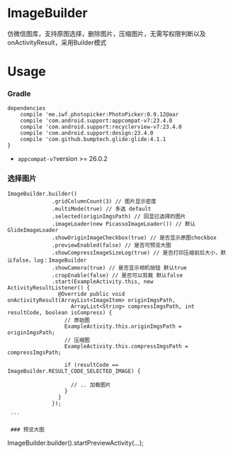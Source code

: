 # ImageBuilder
仿微信图库，支持原图选择，删除图片，压缩图片，无需写权限判断以及onActivityResult，采用Builder模式

# Usage
### Gradle
```groov
dependencies 
    compile 'me.iwf.photopicker:PhotoPicker:0.9.12@aar
    compile 'com.android.support:appcompat-v7:23.4.0
    compile 'com.android.support:recyclerview-v7:23.4.0
    compile 'com.android.support:design:23.4.0
    compile 'com.github.bumptech.glide:glide:4.1.1
}
```

* ```appcompat-v7```version >= 26.0.2

### 选择图片
```
ImageBuilder.builder()
              .gridColumnCount(3) // 图片显示密度
              .multiMode(true) // 多选 default
              .selected(originImgsPath) // 回显已选择的图片
              .imageLoader(new PicassoImageLoader()) // 默认GlideImageLoader
              .showOriginImageCheckbox(true) // 是否显示原图checkbox
              .previewEnabled(false) // 是否可预览大图
              .showCompressImageSizeLog(true) // 是否打印压缩前后大小，默认false，log：ImageBuilder   
              .showCamera(true) // 是否显示相机按钮 默认true
              .cropEnable(false) // 是否可以剪裁 默认false
              .start(ExampleActivity.this, new ActivityResultListener() {
                @Override public void onActivityResult(ArrayList<ImageItem> originImgsPath,
                    ArrayList<String> compressImgsPath, int resultCode, boolean isCompress) {
                  // 原始图
                  ExampleActivity.this.originImgsPath = originImgsPath;
                  // 压缩图
                  ExampleActivity.this.compressImgsPath = compressImgsPath;

                  if (resultCode == ImageBuilder.RESULT_CODE_SELECTED_IMAGE) {

                    // .. 加载图片
                  }
                }
              });               
               
 ```              
               
 ### 预览大图
```
ImageBuilder.builder().startPreviewActivity(...);             
```              
               
               
               
               
               
